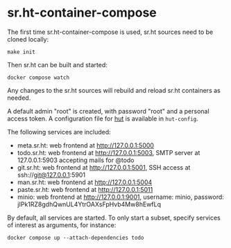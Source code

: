 # sr.ht-container-compose

The first time sr.ht-container-compose is used, sr.ht sources need to be cloned
locally:

    make init

Then sr.ht can be built and started:

    docker compose watch

Any changes to the sr.ht sources will rebuild and reload sr.ht containers as
needed.

A default admin "root" is created, with password "root" and a personal access
token. A configuration file for [hut] is available in `hut-config`.

The following services are included:

- meta.sr.ht: web frontend at http://127.0.0.1:5000
- todo.sr.ht: web frontend at http://127.0.0.1:5003,
  SMTP server at 127.0.0.1:5903 accepting mails for @todo
- git.sr.ht: web frontend at http://127.0.0.1:5001,
  SSH access at ssh://git@127.0.0.1:5901
- man.sr.ht: web frontend at http://127.0.0.1:5004
- paste.sr.ht: web frontend at http://127.0.0.1:5011
- minio: web frontend at http://127.0.0.1:9001,
  username: minio, password: jIPk1RZ8gdhQwnUL4YtrOAXsFpHvb4Mw8hEwfLq

By default, all services are started. To only start a subset, specify services
of interest as arguments, for instance:

    docker compose up --attach-dependencies todo

[hut]: https://sr.ht/~emersion/hut/

